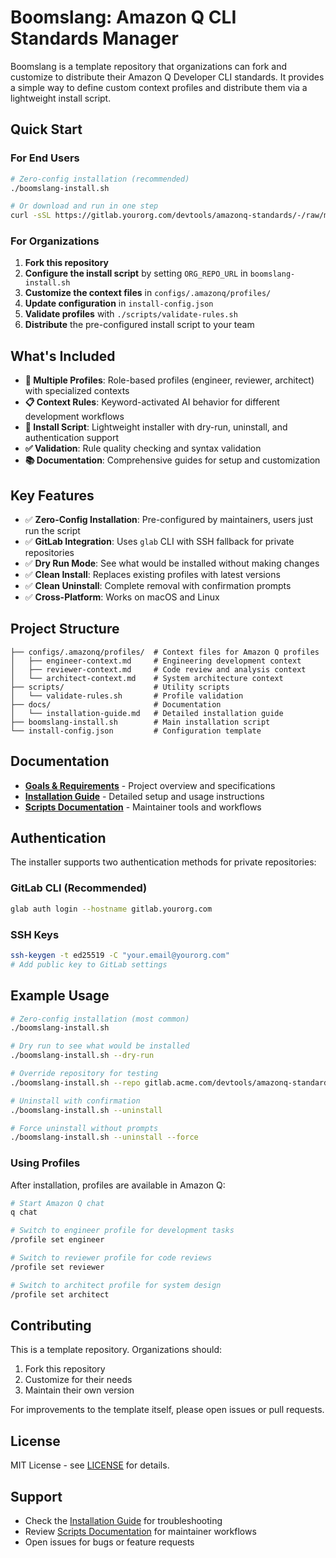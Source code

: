 # Boomslang: Amazon Q CLI Standards Manager

Boomslang is a template repository that organizations can fork and customize to distribute their Amazon Q Developer CLI standards. It provides a simple way to define custom context profiles and distribute them via a lightweight install script.

## Quick Start

### For End Users

```bash
# Zero-config installation (recommended)
./boomslang-install.sh

# Or download and run in one step
curl -sSL https://gitlab.yourorg.com/devtools/amazonq-standards/-/raw/main/boomslang-install.sh | bash
```

### For Organizations

1. **Fork this repository**
2. **Configure the install script** by setting `ORG_REPO_URL` in `boomslang-install.sh`
3. **Customize the context files** in `configs/.amazonq/profiles/`
4. **Update configuration** in `install-config.json`
5. **Validate profiles** with `./scripts/validate-rules.sh`
6. **Distribute** the pre-configured install script to your team

## What's Included

- **👥 Multiple Profiles**: Role-based profiles (engineer, reviewer, architect) with specialized contexts
- **📋 Context Rules**: Keyword-activated AI behavior for different development workflows  
- **🔧 Install Script**: Lightweight installer with dry-run, uninstall, and authentication support
- **✅ Validation**: Rule quality checking and syntax validation
- **📚 Documentation**: Comprehensive guides for setup and customization

## Key Features

- ✅ **Zero-Config Installation**: Pre-configured by maintainers, users just run the script
- ✅ **GitLab Integration**: Uses `glab` CLI with SSH fallback for private repositories
- ✅ **Dry Run Mode**: See what would be installed without making changes  
- ✅ **Clean Install**: Replaces existing profiles with latest versions
- ✅ **Clean Uninstall**: Complete removal with confirmation prompts
- ✅ **Cross-Platform**: Works on macOS and Linux

## Project Structure

```
├── configs/.amazonq/profiles/  # Context files for Amazon Q profiles
│   ├── engineer-context.md     # Engineering development context
│   ├── reviewer-context.md     # Code review and analysis context  
│   └── architect-context.md    # System architecture context
├── scripts/                    # Utility scripts
│   └── validate-rules.sh       # Profile validation
├── docs/                       # Documentation
│   └── installation-guide.md   # Detailed installation guide
├── boomslang-install.sh        # Main installation script
└── install-config.json         # Configuration template
```

## Documentation

- **[Goals & Requirements](GOALS_AND_REQUIREMENTS.md)** - Project overview and specifications
- **[Installation Guide](docs/installation-guide.md)** - Detailed setup and usage instructions
- **[Scripts Documentation](scripts/README.md)** - Maintainer tools and workflows

## Authentication

The installer supports two authentication methods for private repositories:

### GitLab CLI (Recommended)
```bash
glab auth login --hostname gitlab.yourorg.com
```

### SSH Keys
```bash
ssh-keygen -t ed25519 -C "your.email@yourorg.com"
# Add public key to GitLab settings
```

## Example Usage

```bash
# Zero-config installation (most common)
./boomslang-install.sh

# Dry run to see what would be installed
./boomslang-install.sh --dry-run

# Override repository for testing
./boomslang-install.sh --repo gitlab.acme.com/devtools/amazonq-standards-dev

# Uninstall with confirmation
./boomslang-install.sh --uninstall

# Force uninstall without prompts
./boomslang-install.sh --uninstall --force
```

### Using Profiles

After installation, profiles are available in Amazon Q:

```bash
# Start Amazon Q chat
q chat

# Switch to engineer profile for development tasks
/profile set engineer

# Switch to reviewer profile for code reviews  
/profile set reviewer

# Switch to architect profile for system design
/profile set architect
```

## Contributing

This is a template repository. Organizations should:

1. Fork this repository
2. Customize for their needs
3. Maintain their own version

For improvements to the template itself, please open issues or pull requests.

## License

MIT License - see [LICENSE](LICENSE) for details.

## Support

- Check the [Installation Guide](docs/installation-guide.md) for troubleshooting
- Review [Scripts Documentation](scripts/README.md) for maintainer workflows
- Open issues for bugs or feature requests